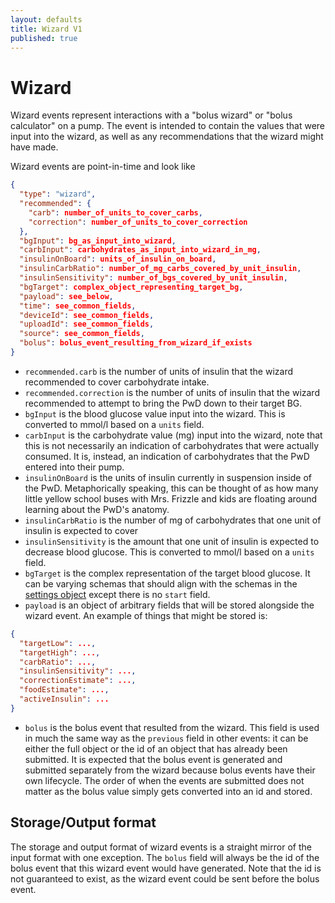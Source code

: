 ```yaml
---
layout: defaults
title: Wizard V1
published: true
---
```

# Wizard

Wizard events represent interactions with a "bolus wizard" or "bolus calculator" on a pump.  The event is intended to contain the values that were input into the wizard, as well as any recommendations that the wizard might have made.

Wizard events are point-in-time and look like

~~~json
{
  "type": "wizard",
  "recommended": {
    "carb": number_of_units_to_cover_carbs,
    "correction": number_of_units_to_cover_correction
  },
  "bgInput": bg_as_input_into_wizard,
  "carbInput": carbohydrates_as_input_into_wizard_in_mg,
  "insulinOnBoard": units_of_insulin_on_board,
  "insulinCarbRatio": number_of_mg_carbs_covered_by_unit_insulin,
  "insulinSensitivity": number_of_bgs_covered_by_unit_insulin,
  "bgTarget": complex_object_representing_target_bg,
  "payload": see_below,
  "time": see_common_fields,
  "deviceId": see_common_fields,
  "uploadId": see_common_fields,
  "source": see_common_fields,
  "bolus": bolus_event_resulting_from_wizard_if_exists
}
~~~

* `recommended.carb` is the number of units of insulin that the wizard recommended to cover carbohydrate intake.
* `recommended.correction` is the number of units of insulin that the wizard recommended to attempt to bring the PwD down to their target BG.
* `bgInput` is the blood glucose value input into the wizard.  This is converted to mmol/l based on a `units` field.
* `carbInput` is the carbohydrate value (mg) input into the wizard, note that this is not necessarily an indication of carbohydrates that were actually consumed.  It is, instead, an indication of carbohydrates that the PwD entered into their pump.
* `insulinOnBoard` is the units of insulin currently in suspension inside of the PwD.  Metaphorically speaking, this can be thought of as how many little yellow school buses with Mrs. Frizzle and kids are floating around learning about the PwD's anatomy.
* `insulinCarbRatio` is the number of mg of carbohydrates that one unit of insulin is expected to cover
* `insulinSensitivity` is the amount that one unit of insulin is expected to decrease blood glucose.  This is converted to mmol/l based on a `units` field.
* `bgTarget` is the complex representation of the target blood glucose.  It can be  varying schemas that should align with the schemas in the [settings object](../settings) except there is no `start` field.
* `payload` is an object of arbitrary fields that will be stored alongside the wizard event.  An example of things that might be stored is:

~~~json
{
  "targetLow": ...,
  "targetHigh": ...,
  "carbRatio": ...,
  "insulinSensitivity": ...,
  "correctionEstimate": ...,
  "foodEstimate": ...,
  "activeInsulin": ...
}
~~~

* `bolus` is the bolus event that resulted from the wizard.  This field is used in much the same way as the `previous` field in other events: it can be either the full object or the id of an object that has already been submitted.  It is expected that the bolus event is generated and submitted separately from the wizard because bolus events have their own lifecycle.  The order of when the events are submitted does not matter as the bolus value simply gets converted into an id and stored.

## Storage/Output format

The storage and output format of wizard events is a straight mirror of the input format with one exception.  The `bolus` field will always be the id of the bolus event that this wizard event would have generated.  Note that the id is not guaranteed to exist, as the wizard event could be sent before the bolus event.
